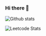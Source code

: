 ### Hi there 👋

<!--
**Trevor-akshay/Trevor-akshay** is a ✨ _special_ ✨ repository because its `README.md` (this file) appears on your GitHub profile.

Here are some ideas to get you started:

- 🔭 I’m currently working on ...
- 🌱 I’m currently learning ...
- 👯 I’m looking to collaborate on ...
- 🤔 I’m looking for help with ...
- 💬 Ask me about ...
- 📫 How to reach me: ...
- 😄 Pronouns: ...
- ⚡ Fun fact: ...
-->


![Github stats](https://github-readme-stats.vercel.app/api?username=Trevor-akshay)


![Leetcode Stats](https://leetcode.card.workers.dev/?username=Trevor-akshay&style=dark)


